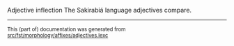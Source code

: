 Adjective inflection
The Sakirabiá language adjectives compare.

* * *

<small>This (part of) documentation was generated from [src/fst/morphology/affixes/adjectives.lexc](https://github.com/giellalt/lang-skf/blob/main/src/fst/morphology/affixes/adjectives.lexc)</small>
